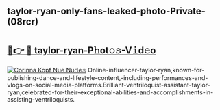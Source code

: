 ## taylor-ryan-only-fans​-leaked-photo​-Private-(08rcr)


# <h2><a href="https://mediaupload.pro?title=taylor-ryan&ref=git">🔗👉 🔴 taylor-ryan-P𝚑ot𝚘𝚜-V𝚒d𝚎o</a></h2>

[![Corinna Kopf Nue Nu𝚍e𝚜](https://i.imgur.com/0qMVB7G.gif)](https://mediaupload.pro?title=taylor-ryan&ref=git)
Online-influencer-taylor-ryan,known-for-publishing-dance-and-lifestyle-content,-including-performances-and-vlogs-on-social-media-platforms.Brilliant-ventriloquist-assistant-taylor-ryan,celebrated-for-their-exceptional-abilities-and-accomplishments-in-assisting-ventriloquists.  